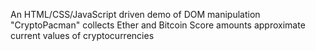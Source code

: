 An HTML/CSS/JavaScript driven demo of DOM manipulation
"CryptoPacman" collects Ether and Bitcoin
Score amounts approximate current values of cryptocurrencies